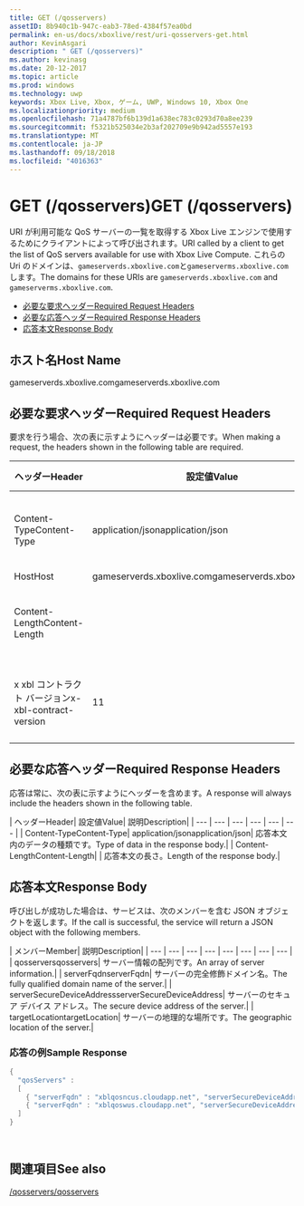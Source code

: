 ```yaml
---
title: GET (/qosservers)
assetID: 8b940c1b-947c-eab3-78ed-4384f57ea0bd
permalink: en-us/docs/xboxlive/rest/uri-qosservers-get.html
author: KevinAsgari
description: " GET (/qosservers)"
ms.author: kevinasg
ms.date: 20-12-2017
ms.topic: article
ms.prod: windows
ms.technology: uwp
keywords: Xbox Live, Xbox, ゲーム, UWP, Windows 10, Xbox One
ms.localizationpriority: medium
ms.openlocfilehash: 71a4787bf6b139d1a638ec783c0293d70a8ee239
ms.sourcegitcommit: f5321b525034e2b3af202709e9b942ad5557e193
ms.translationtype: MT
ms.contentlocale: ja-JP
ms.lasthandoff: 09/18/2018
ms.locfileid: "4016363"
---
```

# <a name="get-qosservers"></a><span data-ttu-id="9a5d5-104">GET (/qosservers)</span><span class="sxs-lookup"><span data-stu-id="9a5d5-104">GET (/qosservers)</span></span>
<span data-ttu-id="9a5d5-105">URI が利用可能な QoS サーバーの一覧を取得する Xbox Live エンジンで使用するためにクライアントによって呼び出されます。</span><span class="sxs-lookup"><span data-stu-id="9a5d5-105">URI called by a client to get the list of QoS servers available for use with Xbox Live Compute.</span></span> <span data-ttu-id="9a5d5-106">これらの Uri のドメインは、`gameserverds.xboxlive.com`と`gameserverms.xboxlive.com`します。</span><span class="sxs-lookup"><span data-stu-id="9a5d5-106">The domains for these URIs are `gameserverds.xboxlive.com` and `gameserverms.xboxlive.com`.</span></span>
 
  * [<span data-ttu-id="9a5d5-107">必要な要求ヘッダー</span><span class="sxs-lookup"><span data-stu-id="9a5d5-107">Required Request Headers</span></span>](#ID4EBB)
  * [<span data-ttu-id="9a5d5-108">必要な応答ヘッダー</span><span class="sxs-lookup"><span data-stu-id="9a5d5-108">Required Response Headers</span></span>](#ID4EUC)
  * [<span data-ttu-id="9a5d5-109">応答本文</span><span class="sxs-lookup"><span data-stu-id="9a5d5-109">Response Body</span></span>](#ID4EVD)
 
<a id="ID5EG"></a>

 
## <a name="host-name"></a><span data-ttu-id="9a5d5-110">ホスト名</span><span class="sxs-lookup"><span data-stu-id="9a5d5-110">Host Name</span></span>

<span data-ttu-id="9a5d5-111">gameserverds.xboxlive.com</span><span class="sxs-lookup"><span data-stu-id="9a5d5-111">gameserverds.xboxlive.com</span></span>
 
<a id="ID4EBB"></a>

 
## <a name="required-request-headers"></a><span data-ttu-id="9a5d5-112">必要な要求ヘッダー</span><span class="sxs-lookup"><span data-stu-id="9a5d5-112">Required Request Headers</span></span>
 
<span data-ttu-id="9a5d5-113">要求を行う場合、次の表に示すようにヘッダーは必要です。</span><span class="sxs-lookup"><span data-stu-id="9a5d5-113">When making a request, the headers shown in the following table are required.</span></span>
 
| <span data-ttu-id="9a5d5-114">ヘッダー</span><span class="sxs-lookup"><span data-stu-id="9a5d5-114">Header</span></span>| <span data-ttu-id="9a5d5-115">設定値</span><span class="sxs-lookup"><span data-stu-id="9a5d5-115">Value</span></span>| <span data-ttu-id="9a5d5-116">説明</span><span class="sxs-lookup"><span data-stu-id="9a5d5-116">Description</span></span>| 
| --- | --- | --- | 
| <span data-ttu-id="9a5d5-117">Content-Type</span><span class="sxs-lookup"><span data-stu-id="9a5d5-117">Content-Type</span></span>| <span data-ttu-id="9a5d5-118">application/json</span><span class="sxs-lookup"><span data-stu-id="9a5d5-118">application/json</span></span>| <span data-ttu-id="9a5d5-119">送信されたデータの種類です。</span><span class="sxs-lookup"><span data-stu-id="9a5d5-119">Type of data being submitted.</span></span>| 
| <span data-ttu-id="9a5d5-120">Host</span><span class="sxs-lookup"><span data-stu-id="9a5d5-120">Host</span></span>| <span data-ttu-id="9a5d5-121">gameserverds.xboxlive.com</span><span class="sxs-lookup"><span data-stu-id="9a5d5-121">gameserverds.xboxlive.com</span></span>|  | 
| <span data-ttu-id="9a5d5-122">Content-Length</span><span class="sxs-lookup"><span data-stu-id="9a5d5-122">Content-Length</span></span>|  | <span data-ttu-id="9a5d5-123">要求オブジェクトの長さ。</span><span class="sxs-lookup"><span data-stu-id="9a5d5-123">Length of the request object.</span></span>| 
| <span data-ttu-id="9a5d5-124">x xbl コントラクト バージョン</span><span class="sxs-lookup"><span data-stu-id="9a5d5-124">x-xbl-contract-version</span></span>| <span data-ttu-id="9a5d5-125">1</span><span class="sxs-lookup"><span data-stu-id="9a5d5-125">1</span></span>| <span data-ttu-id="9a5d5-126">API コントラクト バージョンです。</span><span class="sxs-lookup"><span data-stu-id="9a5d5-126">API contract version.</span></span>| 
  
<a id="ID4EUC"></a>

 
## <a name="required-response-headers"></a><span data-ttu-id="9a5d5-127">必要な応答ヘッダー</span><span class="sxs-lookup"><span data-stu-id="9a5d5-127">Required Response Headers</span></span>
 
<span data-ttu-id="9a5d5-128">応答は常に、次の表に示すようにヘッダーを含めます。</span><span class="sxs-lookup"><span data-stu-id="9a5d5-128">A response will always include the headers shown in the following table.</span></span>
 
| <span data-ttu-id="9a5d5-129">ヘッダー</span><span class="sxs-lookup"><span data-stu-id="9a5d5-129">Header</span></span>| <span data-ttu-id="9a5d5-130">設定値</span><span class="sxs-lookup"><span data-stu-id="9a5d5-130">Value</span></span>| <span data-ttu-id="9a5d5-131">説明</span><span class="sxs-lookup"><span data-stu-id="9a5d5-131">Description</span></span>| 
| --- | --- | --- | --- | --- | --- | 
| <span data-ttu-id="9a5d5-132">Content-Type</span><span class="sxs-lookup"><span data-stu-id="9a5d5-132">Content-Type</span></span>| <span data-ttu-id="9a5d5-133">application/json</span><span class="sxs-lookup"><span data-stu-id="9a5d5-133">application/json</span></span>| <span data-ttu-id="9a5d5-134">応答本文内のデータの種類です。</span><span class="sxs-lookup"><span data-stu-id="9a5d5-134">Type of data in the response body.</span></span>| 
| <span data-ttu-id="9a5d5-135">Content-Length</span><span class="sxs-lookup"><span data-stu-id="9a5d5-135">Content-Length</span></span>|  | <span data-ttu-id="9a5d5-136">応答本文の長さ。</span><span class="sxs-lookup"><span data-stu-id="9a5d5-136">Length of the response body.</span></span>| 
  
<a id="ID4EVD"></a>

 
## <a name="response-body"></a><span data-ttu-id="9a5d5-137">応答本文</span><span class="sxs-lookup"><span data-stu-id="9a5d5-137">Response Body</span></span>
 
<span data-ttu-id="9a5d5-138">呼び出しが成功した場合は、サービスは、次のメンバーを含む JSON オブジェクトを返します。</span><span class="sxs-lookup"><span data-stu-id="9a5d5-138">If the call is successful, the service will return a JSON object with the following members.</span></span>
 
| <span data-ttu-id="9a5d5-139">メンバー</span><span class="sxs-lookup"><span data-stu-id="9a5d5-139">Member</span></span>| <span data-ttu-id="9a5d5-140">説明</span><span class="sxs-lookup"><span data-stu-id="9a5d5-140">Description</span></span>| 
| --- | --- | --- | --- | --- | --- | --- | --- | 
| <span data-ttu-id="9a5d5-141">qosservers</span><span class="sxs-lookup"><span data-stu-id="9a5d5-141">qosservers</span></span>| <span data-ttu-id="9a5d5-142">サーバー情報の配列です。</span><span class="sxs-lookup"><span data-stu-id="9a5d5-142">An array of server information.</span></span>| 
| <span data-ttu-id="9a5d5-143">serverFqdn</span><span class="sxs-lookup"><span data-stu-id="9a5d5-143">serverFqdn</span></span>| <span data-ttu-id="9a5d5-144">サーバーの完全修飾ドメイン名。</span><span class="sxs-lookup"><span data-stu-id="9a5d5-144">The fully qualified domain name of the server.</span></span>| 
| <span data-ttu-id="9a5d5-145">serverSecureDeviceAddress</span><span class="sxs-lookup"><span data-stu-id="9a5d5-145">serverSecureDeviceAddress</span></span>| <span data-ttu-id="9a5d5-146">サーバーのセキュア デバイス アドレス。</span><span class="sxs-lookup"><span data-stu-id="9a5d5-146">The secure device address of the server.</span></span>| 
| <span data-ttu-id="9a5d5-147">targetLocation</span><span class="sxs-lookup"><span data-stu-id="9a5d5-147">targetLocation</span></span>| <span data-ttu-id="9a5d5-148">サーバーの地理的な場所です。</span><span class="sxs-lookup"><span data-stu-id="9a5d5-148">The geographic location of the server.</span></span>| 
 
<a id="ID4EUE"></a>

 
### <a name="sample-response"></a><span data-ttu-id="9a5d5-149">応答の例</span><span class="sxs-lookup"><span data-stu-id="9a5d5-149">Sample Response</span></span>
 

```cpp
{ 
  "qosServers" : 
  [ 
    { "serverFqdn" : "xblqosncus.cloudapp.net", "serverSecureDeviceAddress" : "&lt;base-64 encoded blob>", "targetLocation" : "North Central US" },
    { "serverFqdn" : "xblqoswus.cloudapp.net", "serverSecureDeviceAddress" : "&lt;base-64 encoded blob>", "targetLocation" : "West US" },
  ]
}

      
```

   
<a id="ID4EBF"></a>

 
## <a name="see-also"></a><span data-ttu-id="9a5d5-150">関連項目</span><span class="sxs-lookup"><span data-stu-id="9a5d5-150">See also</span></span>
 [<span data-ttu-id="9a5d5-151">/qosservers</span><span class="sxs-lookup"><span data-stu-id="9a5d5-151">/qosservers</span></span>](uri-qosservers.md)

  
